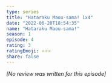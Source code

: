 ```yaml
---
type: series
title: "Hataraku Maou-sama! 1x4"
date: "2022-06-20T18:54:35"
name: "Hataraku Maou-sama!"
season: 1
episode: 4
rating: 3
ratingEmoji: ⭐️⭐️⭐️
share: false
---
```


_[No review was written for this episode]_
